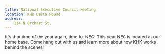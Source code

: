 ```yaml
---
title: National Executive Council Meeting
location: KHK Delta House
address:
    114 N Orchard St.
---
```


It's that time of the year again, time for NEC! This year NEC is located at our home base. Come hang out with us and learn more about how KHK works behind the scenes!